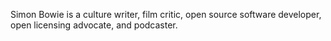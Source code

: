 Simon Bowie is a culture writer, film critic, open source software developer, open licensing advocate, and podcaster.
